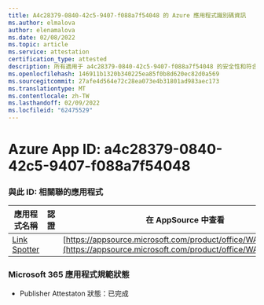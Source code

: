 ```yaml
---
title: A4c28379-0840-42c5-9407-f088a7f54048 的 Azure 應用程式識別碼資訊
ms.author: elmalova
author: elenamalova
ms.date: 02/08/2022
ms.topic: article
ms.service: attestation
certification_type: attested
description: 所有適用于 a4c28379-0840-42c5-9407-f088a7f54048 的安全性和符合性資訊資訊。
ms.openlocfilehash: 146911b1320b340225ea85f0b8d620ec82d0a569
ms.sourcegitcommit: 27afe4d564e72c28ea073e4b31801ad983aec173
ms.translationtype: MT
ms.contentlocale: zh-TW
ms.lasthandoff: 02/09/2022
ms.locfileid: "62475529"
---
```

# <a name="azure-app-id-a4c28379-0840-42c5-9407-f088a7f54048"></a>Azure App ID: a4c28379-0840-42c5-9407-f088a7f54048


### <a name="apps-associated-with-this-id"></a>與此 ID: 相關聯的應用程式
| **應用程式名稱** | **認證** | **在 AppSource 中查看** |
|--------------|---------------|-----------------------|
| [Link Spotter](https://docs.microsoft.com/microsoft-365-app-certification/forward/WA200003092) |  | [https://appsource.microsoft.com/product/office/WA200003092](https://appsource.microsoft.com/product/office/WA200003092) |

### <a name="microsoft-365-app-compliance-status"></a>Microsoft 365 應用程式規範狀態
- Publisher Attestaton 狀態：已完成
